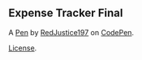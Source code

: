Expense Tracker Final
---------------------


A [Pen](https://codepen.io/redjustice197/pen/OJRzPxa) by [RedJustice197](https://codepen.io/redjustice197) on [CodePen](https://codepen.io).

[License](https://codepen.io/redjustice197/pen/OJRzPxa/license).